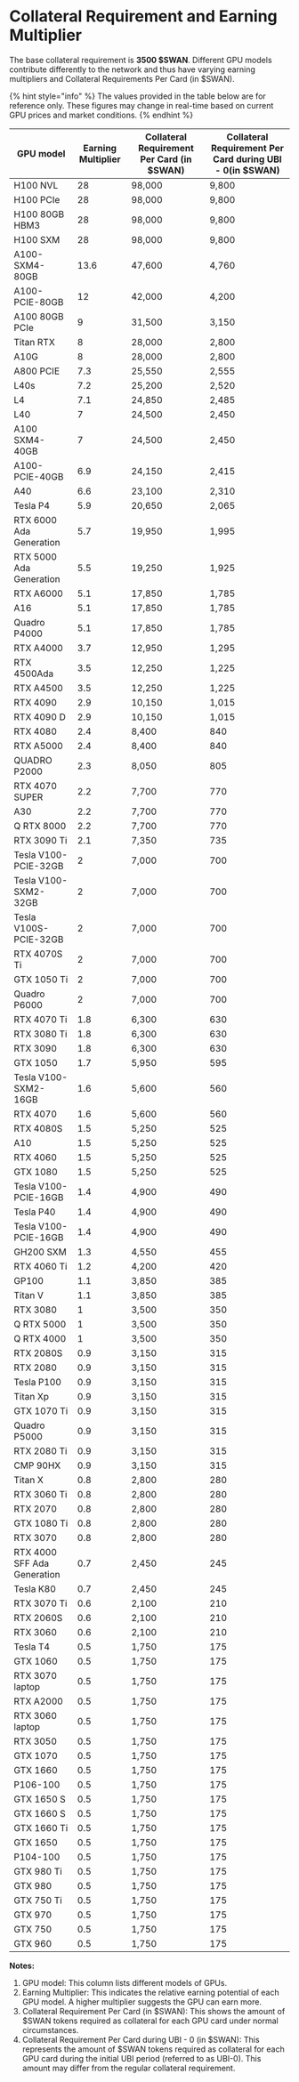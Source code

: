 # Collateral Requirement and Earning Multiplier

The base collateral requirement is **3500 $SWAN**. Different GPU models contribute differently to the network and thus have varying earning multipliers and Collateral Requirements Per Card (in $SWAN).&#x20;

{% hint style="info" %}
The values provided in the table below are for reference only. These figures may change in real-time based on current GPU prices and market conditions.
{% endhint %}

| **GPU model**               | **Earning Multiplier** | **Collateral Requirement Per Card (in $SWAN)** | **Collateral Requirement Per Card during UBI - 0(in $SWAN)** |
| --------------------------- | ---------------------- | ---------------------------------------------- | ------------------------------------------------------------ |
| H100 NVL                    | 28                     | 98,000                                         | 9,800                                                        |
| H100 PCIe                   | 28                     | 98,000                                         | 9,800                                                        |
| H100 80GB HBM3              | 28                     | 98,000                                         | 9,800                                                        |
| H100 SXM                    | 28                     | 98,000                                         | 9,800                                                        |
| A100-SXM4-80GB              | 13.6                   | 47,600                                         | 4,760                                                        |
| A100-PCIE-80GB              | 12                     | 42,000                                         | 4,200                                                        |
| A100 80GB PCIe              | 9                      | 31,500                                         | 3,150                                                        |
| Titan RTX                   | 8                      | 28,000                                         | 2,800                                                        |
| A10G                        | 8                      | 28,000                                         | 2,800                                                        |
| A800 PCIE                   | 7.3                    | 25,550                                         | 2,555                                                        |
| L40s                        | 7.2                    | 25,200                                         | 2,520                                                        |
| L4                          | 7.1                    | 24,850                                         | 2,485                                                        |
| L40                         | 7                      | 24,500                                         | 2,450                                                        |
| A100 SXM4-40GB              | 7                      | 24,500                                         | 2,450                                                        |
| A100-PCIE-40GB              | 6.9                    | 24,150                                         | 2,415                                                        |
| A40                         | 6.6                    | 23,100                                         | 2,310                                                        |
| Tesla P4                    | 5.9                    | 20,650                                         | 2,065                                                        |
| RTX 6000 Ada Generation     | 5.7                    | 19,950                                         | 1,995                                                        |
| RTX 5000 Ada Generation     | 5.5                    | 19,250                                         | 1,925                                                        |
| RTX A6000                   | 5.1                    | 17,850                                         | 1,785                                                        |
| A16                         | 5.1                    | 17,850                                         | 1,785                                                        |
| Quadro P4000                | 5.1                    | 17,850                                         | 1,785                                                        |
| RTX A4000                   | 3.7                    | 12,950                                         | 1,295                                                        |
| RTX 4500Ada                 | 3.5                    | 12,250                                         | 1,225                                                        |
| RTX A4500                   | 3.5                    | 12,250                                         | 1,225                                                        |
| RTX 4090                    | 2.9                    | 10,150                                         | 1,015                                                        |
| RTX 4090 D                  | 2.9                    | 10,150                                         | 1,015                                                        |
| RTX 4080                    | 2.4                    | 8,400                                          | 840                                                          |
| RTX A5000                   | 2.4                    | 8,400                                          | 840                                                          |
| QUADRO P2000                | 2.3                    | 8,050                                          | 805                                                          |
| RTX 4070 SUPER              | 2.2                    | 7,700                                          | 770                                                          |
| A30                         | 2.2                    | 7,700                                          | 770                                                          |
| Q RTX 8000                  | 2.2                    | 7,700                                          | 770                                                          |
| RTX 3090 Ti                 | 2.1                    | 7,350                                          | 735                                                          |
| Tesla V100-PCIE-32GB        | 2                      | 7,000                                          | 700                                                          |
| Tesla V100-SXM2-32GB        | 2                      | 7,000                                          | 700                                                          |
| Tesla V100S-PCIE-32GB       | 2                      | 7,000                                          | 700                                                          |
| RTX 4070S Ti                | 2                      | 7,000                                          | 700                                                          |
| GTX 1050 Ti                 | 2                      | 7,000                                          | 700                                                          |
| Quadro P6000                | 2                      | 7,000                                          | 700                                                          |
| RTX 4070 Ti                 | 1.8                    | 6,300                                          | 630                                                          |
| RTX 3080 Ti                 | 1.8                    | 6,300                                          | 630                                                          |
| RTX 3090                    | 1.8                    | 6,300                                          | 630                                                          |
| GTX 1050                    | 1.7                    | 5,950                                          | 595                                                          |
| Tesla V100-SXM2-16GB        | 1.6                    | 5,600                                          | 560                                                          |
| RTX 4070                    | 1.6                    | 5,600                                          | 560                                                          |
| RTX 4080S                   | 1.5                    | 5,250                                          | 525                                                          |
| A10                         | 1.5                    | 5,250                                          | 525                                                          |
| RTX 4060                    | 1.5                    | 5,250                                          | 525                                                          |
| GTX 1080                    | 1.5                    | 5,250                                          | 525                                                          |
| Tesla V100-PCIE-16GB        | 1.4                    | 4,900                                          | 490                                                          |
| Tesla P40                   | 1.4                    | 4,900                                          | 490                                                          |
| Tesla V100-PCIE-16GB        | 1.4                    | 4,900                                          | 490                                                          |
| GH200 SXM                   | 1.3                    | 4,550                                          | 455                                                          |
| RTX 4060 Ti                 | 1.2                    | 4,200                                          | 420                                                          |
| GP100                       | 1.1                    | 3,850                                          | 385                                                          |
| Titan V                     | 1.1                    | 3,850                                          | 385                                                          |
| RTX 3080                    | 1                      | 3,500                                          | 350                                                          |
| Q RTX 5000                  | 1                      | 3,500                                          | 350                                                          |
| Q RTX 4000                  | 1                      | 3,500                                          | 350                                                          |
| RTX 2080S                   | 0.9                    | 3,150                                          | 315                                                          |
| RTX 2080                    | 0.9                    | 3,150                                          | 315                                                          |
| Tesla P100                  | 0.9                    | 3,150                                          | 315                                                          |
| Titan Xp                    | 0.9                    | 3,150                                          | 315                                                          |
| GTX 1070 Ti                 | 0.9                    | 3,150                                          | 315                                                          |
| Quadro P5000                | 0.9                    | 3,150                                          | 315                                                          |
| RTX 2080 Ti                 | 0.9                    | 3,150                                          | 315                                                          |
| CMP 90HX                    | 0.9                    | 3,150                                          | 315                                                          |
| Titan X                     | 0.8                    | 2,800                                          | 280                                                          |
| RTX 3060 Ti                 | 0.8                    | 2,800                                          | 280                                                          |
| RTX 2070                    | 0.8                    | 2,800                                          | 280                                                          |
| GTX 1080 Ti                 | 0.8                    | 2,800                                          | 280                                                          |
| RTX 3070                    | 0.8                    | 2,800                                          | 280                                                          |
| RTX 4000 SFF Ada Generation | 0.7                    | 2,450                                          | 245                                                          |
| Tesla K80                   | 0.7                    | 2,450                                          | 245                                                          |
| RTX 3070 Ti                 | 0.6                    | 2,100                                          | 210                                                          |
| RTX 2060S                   | 0.6                    | 2,100                                          | 210                                                          |
| RTX 3060                    | 0.6                    | 2,100                                          | 210                                                          |
| Tesla T4                    | 0.5                    | 1,750                                          | 175                                                          |
| GTX 1060                    | 0.5                    | 1,750                                          | 175                                                          |
| RTX 3070 laptop             | 0.5                    | 1,750                                          | 175                                                          |
| RTX A2000                   | 0.5                    | 1,750                                          | 175                                                          |
| RTX 3060 laptop             | 0.5                    | 1,750                                          | 175                                                          |
| RTX 3050                    | 0.5                    | 1,750                                          | 175                                                          |
| GTX 1070                    | 0.5                    | 1,750                                          | 175                                                          |
| GTX 1660                    | 0.5                    | 1,750                                          | 175                                                          |
| P106-100                    | 0.5                    | 1,750                                          | 175                                                          |
| GTX 1650 S                  | 0.5                    | 1,750                                          | 175                                                          |
| GTX 1660 S                  | 0.5                    | 1,750                                          | 175                                                          |
| GTX 1660 Ti                 | 0.5                    | 1,750                                          | 175                                                          |
| GTX 1650                    | 0.5                    | 1,750                                          | 175                                                          |
| P104-100                    | 0.5                    | 1,750                                          | 175                                                          |
| GTX 980 Ti                  | 0.5                    | 1,750                                          | 175                                                          |
| GTX 980                     | 0.5                    | 1,750                                          | 175                                                          |
| GTX 750 Ti                  | 0.5                    | 1,750                                          | 175                                                          |
| GTX 970                     | 0.5                    | 1,750                                          | 175                                                          |
| GTX 750                     | 0.5                    | 1,750                                          | 175                                                          |
| GTX 960                     | 0.5                    | 1,750                                          | 175                                                          |

**Notes:**

1. GPU model: This column lists different models of GPUs.
2. Earning Multiplier: This indicates the relative earning potential of each GPU model. A higher multiplier suggests the GPU can earn more.
3. Collateral Requirement Per Card (in $SWAN): This shows the amount of $SWAN tokens required as collateral for each GPU card under normal circumstances.
4. Collateral Requirement Per Card during UBI - 0 (in $SWAN): This represents the amount of $SWAN tokens required as collateral for each GPU card during the initial UBI period (referred to as UBI-0). This amount may differ from the regular collateral requirement.
